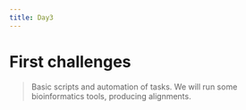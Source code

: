 ```yaml
---
title: Day3
---
```


# First challenges

> Basic scripts and automation of tasks.
> We will run some bioinformatics tools, producing alignments.

